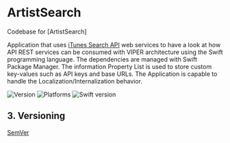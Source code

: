 #  ArtistSearch

Codebase for [ArtistSearch]

Application that uses [iTunes Search API](https://affiliate.itunes.apple.com/resources/documentation/itunes-store-web-service-search-api//) web services to have a look at how API REST services can be consumed with VIPER architecture using the Swift programming language. The dependencies are managed with Swift Package Manager. The information Property List is used to store custom key-values such as API keys and base URLs. The Application is capable to handle the Localization/Internalization behavior.

![Version](https://img.shields.io/badge/version-1.3.1-blue.svg)
![Platforms](https://img.shields.io/badge/platform-iOS13.0-blue.svg)
![Swift version](https://img.shields.io/badge/swift-5-blue.svg)

## 3. Versioning

[SemVer](http://semver.org/) 
